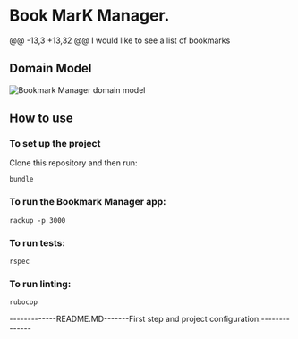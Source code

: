 # Book MarK Manager.
@@ -13,3 +13,32 @@ I would like to see a list of bookmarks
## Domain Model

![Bookmark Manager domain model](./public/images/bookmark_manager_1.png)


## How to use

### To set up the project

Clone this repository and then run:

```
bundle
```

### To run the Bookmark Manager app:

```
rackup -p 3000
```

### To run tests:

```
rspec
```

### To run linting:

```
rubocop
```

-------------README.MD-------First step and project configuration.--------------
